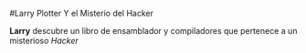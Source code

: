 #Larry Plotter Y el Misterio del Hacker

**Larry** descubre un libro de ensamblador y compiladores que pertenece a un misterioso *Hacker*

